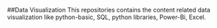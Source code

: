 ##Data Visualization
This repositories contains the content related data visualization like python-basic, SQL, python libraries, Power-Bi, Excel.
